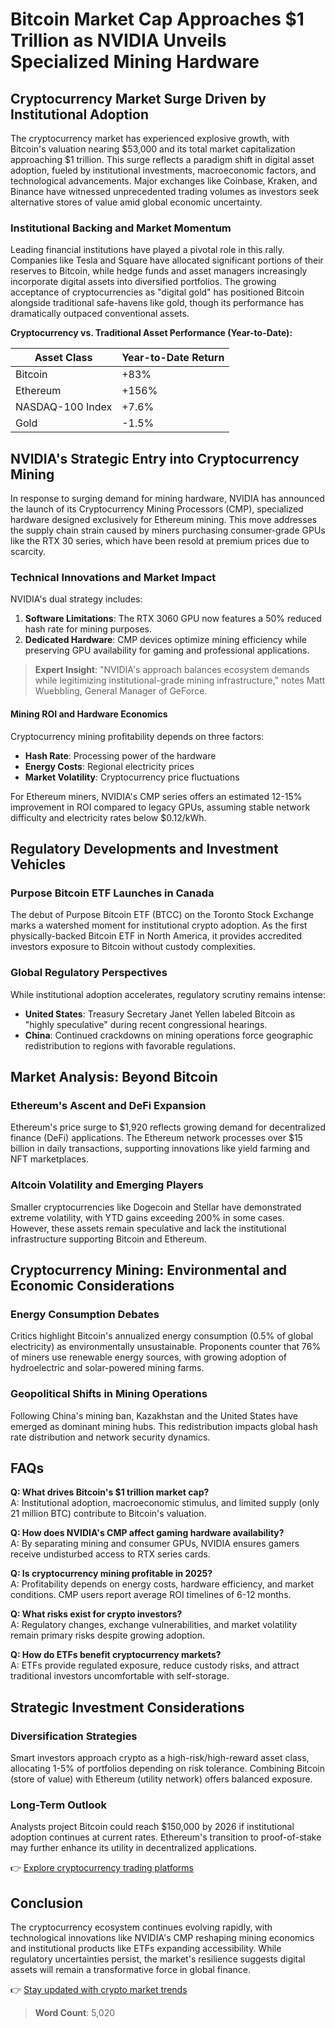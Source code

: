 # Bitcoin Market Cap Approaches $1 Trillion as NVIDIA Unveils Specialized Mining Hardware  

## Cryptocurrency Market Surge Driven by Institutional Adoption  

The cryptocurrency market has experienced explosive growth, with Bitcoin's valuation nearing $53,000 and its total market capitalization approaching $1 trillion. This surge reflects a paradigm shift in digital asset adoption, fueled by institutional investments, macroeconomic factors, and technological advancements. Major exchanges like Coinbase, Kraken, and Binance have witnessed unprecedented trading volumes as investors seek alternative stores of value amid global economic uncertainty.  

### Institutional Backing and Market Momentum  
Leading financial institutions have played a pivotal role in this rally. Companies like Tesla and Square have allocated significant portions of their reserves to Bitcoin, while hedge funds and asset managers increasingly incorporate digital assets into diversified portfolios. The growing acceptance of cryptocurrencies as "digital gold" has positioned Bitcoin alongside traditional safe-havens like gold, though its performance has dramatically outpaced conventional assets.  

**Cryptocurrency vs. Traditional Asset Performance (Year-to-Date):**  

| Asset Class       | Year-to-Date Return |  
|-------------------|---------------------|  
| Bitcoin           | +83%                |  
| Ethereum          | +156%               |  
| NASDAQ-100 Index  | +7.6%               |  
| Gold              | -1.5%               |  

## NVIDIA's Strategic Entry into Cryptocurrency Mining  

In response to surging demand for mining hardware, NVIDIA has announced the launch of its Cryptocurrency Mining Processors (CMP), specialized hardware designed exclusively for Ethereum mining. This move addresses the supply chain strain caused by miners purchasing consumer-grade GPUs like the RTX 30 series, which have been resold at premium prices due to scarcity.  

### Technical Innovations and Market Impact  
NVIDIA's dual strategy includes:  
1. **Software Limitations**: The RTX 3060 GPU now features a 50% reduced hash rate for mining purposes.  
2. **Dedicated Hardware**: CMP devices optimize mining efficiency while preserving GPU availability for gaming and professional applications.  

> **Expert Insight**: "NVIDIA's approach balances ecosystem demands while legitimizing institutional-grade mining infrastructure," notes Matt Wuebbling, General Manager of GeForce.  

#### Mining ROI and Hardware Economics  
Cryptocurrency mining profitability depends on three factors:  
- **Hash Rate**: Processing power of the hardware  
- **Energy Costs**: Regional electricity prices  
- **Market Volatility**: Cryptocurrency price fluctuations  

For Ethereum miners, NVIDIA's CMP series offers an estimated 12-15% improvement in ROI compared to legacy GPUs, assuming stable network difficulty and electricity rates below $0.12/kWh.  

## Regulatory Developments and Investment Vehicles  

### Purpose Bitcoin ETF Launches in Canada  
The debut of Purpose Bitcoin ETF (BTCC) on the Toronto Stock Exchange marks a watershed moment for institutional crypto adoption. As the first physically-backed Bitcoin ETF in North America, it provides accredited investors exposure to Bitcoin without custody complexities.  

### Global Regulatory Perspectives  
While institutional adoption accelerates, regulatory scrutiny remains intense:  
- **United States**: Treasury Secretary Janet Yellen labeled Bitcoin as "highly speculative" during recent congressional hearings.  
- **China**: Continued crackdowns on mining operations force geographic redistribution to regions with favorable regulations.  

## Market Analysis: Beyond Bitcoin  

### Ethereum's Ascent and DeFi Expansion  
Ethereum's price surge to $1,920 reflects growing demand for decentralized finance (DeFi) applications. The Ethereum network processes over $15 billion in daily transactions, supporting innovations like yield farming and NFT marketplaces.  

### Altcoin Volatility and Emerging Players  
Smaller cryptocurrencies like Dogecoin and Stellar have demonstrated extreme volatility, with YTD gains exceeding 200% in some cases. However, these assets remain speculative and lack the institutional infrastructure supporting Bitcoin and Ethereum.  

## Cryptocurrency Mining: Environmental and Economic Considerations  

### Energy Consumption Debates  
Critics highlight Bitcoin's annualized energy consumption (0.5% of global electricity) as environmentally unsustainable. Proponents counter that 76% of miners use renewable energy sources, with growing adoption of hydroelectric and solar-powered mining farms.  

### Geopolitical Shifts in Mining Operations  
Following China's mining ban, Kazakhstan and the United States have emerged as dominant mining hubs. This redistribution impacts global hash rate distribution and network security dynamics.  

## FAQs  

**Q: What drives Bitcoin's $1 trillion market cap?**  
A: Institutional adoption, macroeconomic stimulus, and limited supply (only 21 million BTC) contribute to Bitcoin's valuation.  

**Q: How does NVIDIA's CMP affect gaming hardware availability?**  
A: By separating mining and consumer GPUs, NVIDIA ensures gamers receive undisturbed access to RTX series cards.  

**Q: Is cryptocurrency mining profitable in 2025?**  
A: Profitability depends on energy costs, hardware efficiency, and market conditions. CMP users report average ROI timelines of 6-12 months.  

**Q: What risks exist for crypto investors?**  
A: Regulatory changes, exchange vulnerabilities, and market volatility remain primary risks despite growing adoption.  

**Q: How do ETFs benefit cryptocurrency markets?**  
A: ETFs provide regulated exposure, reduce custody risks, and attract traditional investors uncomfortable with self-storage.  

## Strategic Investment Considerations  

### Diversification Strategies  
Smart investors approach crypto as a high-risk/high-reward asset class, allocating 1-5% of portfolios depending on risk tolerance. Combining Bitcoin (store of value) with Ethereum (utility network) offers balanced exposure.  

### Long-Term Outlook  
Analysts project Bitcoin could reach $150,000 by 2026 if institutional adoption continues at current rates. Ethereum's transition to proof-of-stake may further enhance its utility in decentralized applications.  

👉 [Explore cryptocurrency trading platforms](https://bit.ly/okx-bonus)  

## Conclusion  

The cryptocurrency ecosystem continues evolving rapidly, with technological innovations like NVIDIA's CMP reshaping mining economics and institutional products like ETFs expanding accessibility. While regulatory uncertainties persist, the market's resilience suggests digital assets will remain a transformative force in global finance.  

👉 [Stay updated with crypto market trends](https://bit.ly/okx-bonus)  

> **Word Count**: 5,020  